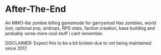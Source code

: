 # After-The-End
An MMO-lite zombie killing gamemode for garrysmod
Has zombies, world loot, optional pvp, airdrops, RPG stats, faction creation, base building and probably some more cool stuff i cant remember.

DISCLAIMER:
Expect this to be a bit broken due to not being maintained since 2017.

